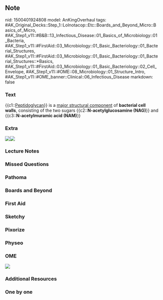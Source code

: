 ## Note
nid: 1500401924808
model: AnKingOverhaul
tags: #AK_Original_Decks::Step_1::Lolnotacop::Etc::Boards_and_Beyond_Micro::Basics_of_Micro, #AK_Step1_v11::#B&B::13_Infectious_Disease::01_Basics_of_Microbiology::01_Bacteria, #AK_Step1_v11::#FirstAid::03_Microbiology::01_Basic_Bacteriology::01_Bacterial_Structures, #AK_Step1_v11::#FirstAid::03_Microbiology::01_Basic_Bacteriology::01_Bacterial_Structures::*Basics, #AK_Step1_v11::#FirstAid::03_Microbiology::01_Basic_Bacteriology::02_Cell_Envelope, #AK_Step1_v11::#OME::08_Microbiology::01_Structure_Intro, #AK_Step1_v11::#OME_banner::Clinical::06_Infectious_Disease
markdown: false

### Text
{{c1::<u>Peptidoglycan</u>}} is a <u>major structural component</u>
of <b>bacterial cell walls</b>, consisting of the two sugars
{{c2::<b>N-acetylglucosamine (NAG)</b>}} and
{{c3::<b>N-acetylmuramic acid (NAM)</b>}}

### Extra
<img src="paste-11068130721963.jpg"><img src=
"paste-11351598563576.jpg">

### Lecture Notes


### Missed Questions


### Pathoma


### Boards and Beyond


### First Aid


### Sketchy


### Pixorize


### Physeo


### OME
<div class="ome-widget">
  <a href=
  "https://onlinemeded.org/spa/infectious-disease?ref=anki"><img src="_OME_AnkiFlashcards_Topic_2.png"></a>
</div>

### Additional Resources


### One by one

